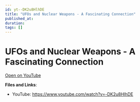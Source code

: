 ```yaml
---
id: yt--DK2u8HlhDE
title: "UFOs and Nuclear Weapons - A Fascinating Connection"
published_at: 
duration: 
tags: []
---
```


# UFOs and Nuclear Weapons - A Fascinating Connection

[Open on YouTube](https://www.youtube.com/watch?v=-DK2u8HlhDE)

**Files and Links**:
- YouTube: https://www.youtube.com/watch?v=-DK2u8HlhDE
